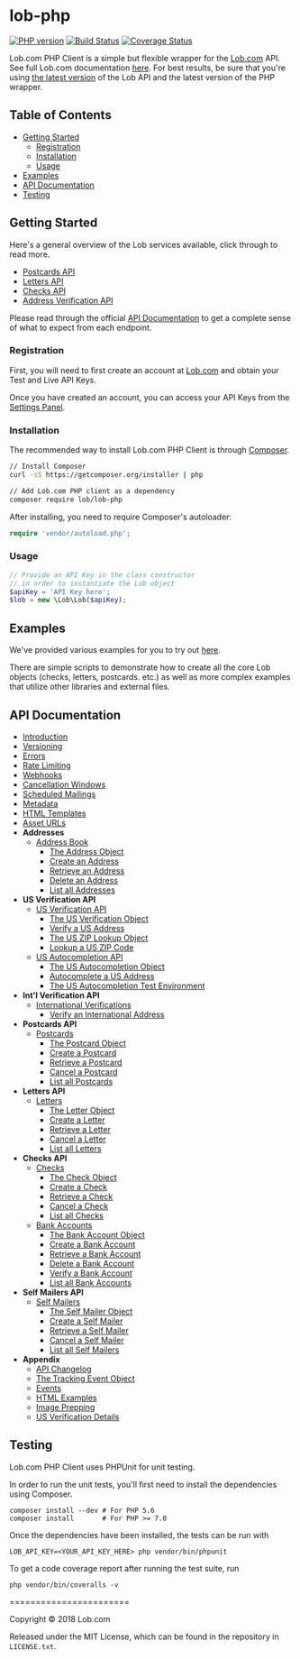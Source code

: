 # lob-php

[![PHP version](https://badge.fury.io/ph/lob%2Flob-php.svg)](https://badge.fury.io/ph/lob%2Flob-php)
[![Build Status](https://travis-ci.org/lob/lob-php.svg?branch=master)](https://travis-ci.org/lob/lob-php)
[![Coverage Status](https://img.shields.io/coveralls/lob/lob-php.svg)](https://coveralls.io/r/lob/lob-php?branch=master)

Lob.com PHP Client is a simple but flexible wrapper for the [Lob.com](https://www.lob.com) API. See full Lob.com documentation [here](https://lob.com/docs/php). For best results, be sure that you're using [the latest version](https://lob.com/docs/php#version) of the Lob API and the latest version of the PHP wrapper.

## Table of Contents

- [Getting Started](#getting-started)
  - [Registration](#registration)
  - [Installation](#installation)
  - [Usage](#usage)
- [Examples](#examples)
- [API Documentation](#api-documentation)
- [Testing](#testing)

## Getting Started

Here's a general overview of the Lob services available, click through to read more.

- [Postcards API](https://lob.com/products/print-mail/postcards)
- [Letters API](https://lob.com/products/print-mail/letters)
- [Checks API](https://lob.com/products/print-mail/checks)
- [Address Verification API](https://lob.com/products/address-verification)

Please read through the official [API Documentation](#api-documentation) to get a complete sense of what to expect from each endpoint.

### Registration

First, you will need to first create an account at [Lob.com](https://dashboard.lob.com/#/register) and obtain your Test and Live API Keys.

Once you have created an account, you can access your API Keys from the [Settings Panel](https://dashboard.lob.com/#/settings).

### Installation

The recommended way to install Lob.com PHP Client is through [Composer](https://getcomposer.org).

```bash
// Install Composer
curl -sS https://getcomposer.org/installer | php

// Add Lob.com PHP client as a dependency
composer require lob/lob-php
```

After installing, you need to require Composer's autoloader:

```php
require 'vendor/autoload.php';
```

### Usage

```php
// Provide an API Key in the class constructor
// in order to instantiate the Lob object
$apiKey = 'API Key here';
$lob = new \Lob\Lob($apiKey);
```

## Examples

We've provided various examples for you to try out [here](https://github.com/lob/lob-php/tree/master/examples).

There are simple scripts to demonstrate how to create all the core Lob objects (checks, letters, postcards. etc.) as well as more complex examples that utilize other libraries and external files.

## API Documentation
- [Introduction](https://lob.com/docs/php#introduction)
- [Versioning](https://lob.com/docs/php#version)
- [Errors](https://lob.com/docs/php#errors)
- [Rate Limiting](https://lob.com/docs/php#rate-limits)
- [Webhooks](https://lob.com/docs/php#webhooks)
- [Cancellation Windows](https://lob.com/docs/php#cancellation)
- [Scheduled Mailings](https://lob.com/docs/php#scheduled)
- [Metadata](https://lob.com/docs/php#metadata)
- [HTML Templates](https://lob.com/docs/php#templates)
- [Asset URLs](https://lob.com/docs/php#urls)
- **Addresses**
  - [Address Book](https://lob.com/docs/php#addresses)
    - [The Address Object](https://lob.com/docs/php#addresses_object)
    - [Create an Address](https://lob.com/docs/php#addresses_create)
    - [Retrieve an Address](https://lob.com/docs/php#addresses_retrieve)
    - [Delete an Address](https://lob.com/docs/php#addresses_delete)
    - [List all Addresses](https://lob.com/docs/php#addresses_list)
- **US Verification API**
  - [US Verification API](https://lob.com/docs/php#us_verifications)
    - [The US Verification Object](https://lob.com/docs/php#us_verifications_object)
    - [Verify a US Address](https://lob.com/docs/php#us_verifications_create)
    - [The US ZIP Lookup Object](https://lob.com/docs/php#us_zip_lookups_object)
    - [Lookup a US ZIP Code](https://lob.com/docs/php#us_zip_lookups_create)
  - [US Autocompletion API](https://lob.com/docs/php#us_autocompletions)
    - [The US Autocompletion Object](https://lob.com/docs/php#us_autocompletions_object)
    - [Autocomplete a US Address](https://lob.com/docs/php#us_autocompletions_create)
    - [The US Autocompletion Test Environment](https://lob.com/docs/php#us-autocompletions-test-environment)
- **Int'l Verification API**
  - [International Verifications](https://lob.com/docs/php#intl_verifications)
    - [Verify an International Address](https://lob.com/docs/php#intl_verifications_create)
- **Postcards API**
  - [Postcards](https://lob.com/docs/php#postcards)
    - [The Postcard Object](https://lob.com/docs/php#postcards_object)
    - [Create a Postcard](https://lob.com/docs/php#postcards_create)
    - [Retrieve a Postcard](https://lob.com/docs/php#postcards_retrieve)
    - [Cancel a Postcard](https://lob.com/docs/php#postcards_delete)
    - [List all Postcards](https://lob.com/docs/php#postcards_list)
- **Letters API**
  - [Letters](https://lob.com/docs/php#letters)
    - [The Letter Object](https://lob.com/docs/php#letters_object)
    - [Create a Letter](https://lob.com/docs/php#letters_create)
    - [Retrieve a Letter](https://lob.com/docs/php#letters_retrieve)
    - [Cancel a Letter](https://lob.com/docs/php#letters_delete)
    - [List all Letters](https://lob.com/docs/php#letters_list)
- **Checks API**
  - [Checks](https://lob.com/docs/php#checks)
    - [The Check Object](https://lob.com/docs/php#checks_object)
    - [Create a Check](https://lob.com/docs/php#checks_create)
    - [Retrieve a Check](https://lob.com/docs/php#checks_retrieve)
    - [Cancel a Check](https://lob.com/docs/php#checks_delete)
    - [List all Checks](https://lob.com/docs/php#checks_list)
  - [Bank Accounts](https://lob.com/docs/php#bank-accounts)
    - [The Bank Account Object](https://lob.com/docs/php#bankaccounts_object)
    - [Create a Bank Account](https://lob.com/docs/php#bankaccounts_create)
    - [Retrieve a Bank Account](https://lob.com/docs/php#bankaccounts_retrieve)
    - [Delete a Bank Account](https://lob.com/docs/php#bankaccounts_delete)
    - [Verify a Bank Account](https://lob.com/docs/php#bankaccounts_verify)
    - [List all Bank Accounts](https://lob.com/docs/php#bankaccounts_list)
- **Self Mailers API**
  - [Self Mailers](https://lob.com/docs/php#self_mailers)
    - [The Self Mailer Object](https://lob.com/docs/php#self_mailers_object)
    - [Create a Self Mailer](https://lob.com/docs/php#self_mailers_create)
    - [Retrieve a Self Mailer](https://lob.com/docs/php#self_mailers_retrieve)
    - [Cancel a Self Mailer](https://lob.com/docs/php#self_mailers_delete)
    - [List all Self Mailers](https://lob.com/docs/php#self_mailers_list)
- **Appendix**
  - [API Changelog](https://lob.com/docs/php#changelog)
  - [The Tracking Event Object](https://lob.com/docs/php#tracking_event_object)
  - [Events](https://lob.com/docs/php#events)
  - [HTML Examples](https://lob.com/docs/php#html-examples)
  - [Image Prepping](https://lob.com/docs/php#prepping)
  - [US Verification Details](https://lob.com/docs/php#us_verification_details)

## Testing

Lob.com PHP Client uses PHPUnit for unit testing.

In order to run the unit tests, you'll first need to install the dependencies
using Composer.

```
composer install --dev # For PHP 5.6
composer install       # For PHP >= 7.0
```

Once the dependencies have been installed, the tests can be run with

```
LOB_API_KEY=<YOUR_API_KEY_HERE> php vendor/bin/phpunit
```

To get a code coverage report after running the test suite, run

```
php vendor/bin/coveralls -v
```

=======================

Copyright &copy; 2018 Lob.com

Released under the MIT License, which can be found in the repository in `LICENSE.txt`.
